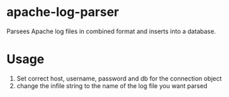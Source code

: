 # apache-log-parser
Parsees Apache log files in combined format and inserts into a database.

# Usage
1. Set correct host, username, password and db for the connection object
2. change the infile string to the name of the log file you want parsed
